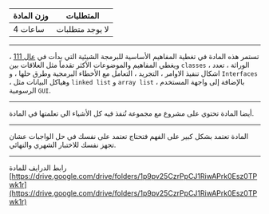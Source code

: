 | وزن المادة | المتطلبات |
|---|---|
| 4 ساعات | لا يوجد متطلبات |

---

تستمر هذه المادة في تغطية المفاهيم الأساسية للبرمجة الشيئية التي بدأت
في [عال 111](https://infosystems.blog/plan-study/course/CSC-111) ، ويغطي المفاهيم والموضوعات الأكثر تقدماً مثل العلاقات
بين `classes` ، الوراثة ، تعدد اشكال تنفيذ الاوامر ، التجريد ، التعامل مع الأخطاء البرمجية وطرق حلها ، و `Interfaces` ،
وهياكل البيانات مثل `linked list` و `array list` ، بالإضافة إلى واجهة المستخدم الرسومية `GUI`.

---

أيضا المادة تحتوي على مشروع مع مجموعة تُنفذ فيه كل الأشياء الي تعلمتها في المادة.

---
المادة تعتمد بشكل كبير على الفهم فتحتاج تعتمد على نفسك في حل الواجبات عشان تجهز نفسك للاختبار الشهري والنهائي.

---
رابط الدرايف للمادة
[https://drive.google.com/drive/folders/1p9pv25CzrPpCJ1RiwAPrk0Esz0TPwk1r](https://drive.google.com/drive/folders/1p9pv25CzrPpCJ1RiwAPrk0Esz0TPwk1r)
